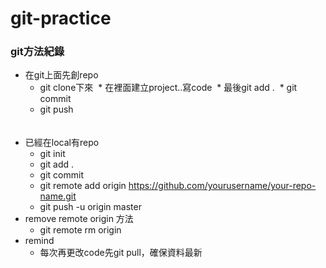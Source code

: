 # git-practice

### git方法紀錄 ###
* 在git上面先創repo
  * git clone下來
  * 在裡面建立project..寫code
  * 最後git add .
  * git commit
  * git push<br>
<br>  
* 已經在local有repo
  * git init
  * git add .
  * git commit
  * git remote add origin https://github.com/yourusername/your-repo-name.git
  * git push -u origin master
* remove remote origin 方法
  * git remote rm origin
* remind
  * 每次再更改code先git pull，確保資料最新
  

  
